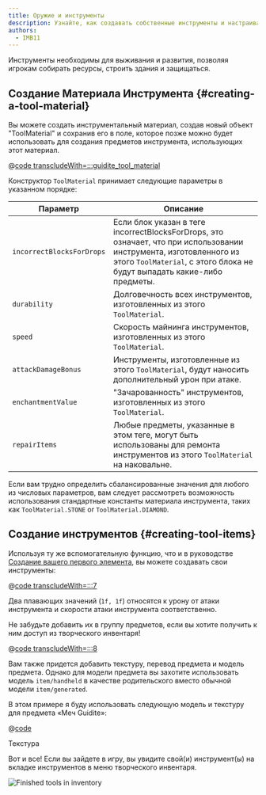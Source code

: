 ```yaml
---
title: Оружие и инструменты
description: Узнайте, как создавать собственные инструменты и настраивать их свойства.
authors:
  - IMB11
---
```


Инструменты необходимы для выживания и развития, позволяя игрокам собирать ресурсы, строить здания и защищаться.

## Создание Материала Инструмента {#creating-a-tool-material}

Вы можете создать инструментальный материал, создав новый объект "ToolMaterial" и сохранив его в поле, которое позже можно будет использовать для создания предметов инструмента, использующих этот материал.

@[code transcludeWith=:::guidite_tool_material](@/reference/latest/src/main/java/com/example/docs/item/ModItems.java)

Конструктор `ToolMaterial` принимает следующие параметры в указанном порядке:

| Параметр                  | Описание                                                                                                                                                                                                       |
| ------------------------- | -------------------------------------------------------------------------------------------------------------------------------------------------------------------------------------------------------------- |
| `incorrectBlocksForDrops` | Если блок указан в теге incorrectBlocksForDrops, это означает, что при использовании инструмента, изготовленного из этого `ToolMaterial`, с этого блока не будут выпадать какие-либо предметы. |
| `durability`              | Долговечность всех инструментов, изготовленных из этого `ToolMaterial`.                                                                                                                        |
| `speed`                   | Скорость майнинга инструментов, изготовленных из этого `ToolMaterial`.                                                                                                                         |
| `attackDamageBonus`       | Инструменты, изготовленные из этого `ToolMaterial`, будут наносить дополнительный урон при атаке.                                                                                              |
| `enchantmentValue`        | "Зачарованность" инструментов, изготовленных из этого `ToolMaterial`.                                                                                                                          |
| `repairItems`             | Любые предметы, указанные в этом теге, могут быть использованы для ремонта инструментов из этого `ToolMaterial` на наковальне.                                                                 |

Если вам трудно определить сбалансированные значения для любого из числовых параметров, вам следует рассмотреть возможность использования стандартные константы материала инструмента, таких как `ToolMaterial.STONE` or `ToolMaterial.DIAMOND`.

## Создание инструментов {#creating-tool-items}

Используя ту же вспомогательную функцию, что и в руководстве [Создание вашего первого элемента](./first-item), вы можете создавать свои инструменты:

@[code transcludeWith=:::7](@/reference/latest/src/main/java/com/example/docs/item/ModItems.java)

Два плавающих значений (`1f, 1f`) относятся к урону от атаки инструмента и скорости атаки инструмента соответственно.

Не забудьте добавить их в группу предметов, если вы хотите получить к ним доступ из творческого инвентаря!

@[code transcludeWith=:::8](@/reference/latest/src/main/java/com/example/docs/item/ModItems.java)

Вам также придется добавить текстуру, перевод предмета и модель предмета. Однако для модели предмета вы захотите использовать модель `item/handheld` в качестве родительского вместо обычной модели `item/generated`.

В этом примере я буду использовать следующую модель и текстуру для предмета «Меч Guidite»:

@[code](@/reference/latest/src/main/generated/assets/example-mod/models/item/guidite_sword.json)

<DownloadEntry visualURL="/assets/develop/items/tools_0.png" downloadURL="/assets/develop/items/tools_0_small.png">Текстура</DownloadEntry>

Вот и все! Если вы зайдете в игру, вы увидите свой(и) инструмент(ы) на вкладке инструментов в меню творческого инвентаря.

![Finished tools in inventory](/assets/develop/items/tools_1.png)
